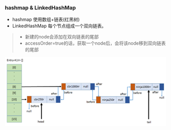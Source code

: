 ### hashmap & LinkedHashMap
* hashmap 使用数组+链表(红黑树)
* LinkedHashMap 每个节点组成一个双向链表。
> * 新建的node会添加在双向链表的尾部
> * accessOrder=true的话，获取一个node后，会将该node移到双向链表的尾部

![linkedhashmap](linkedhashmap.png)